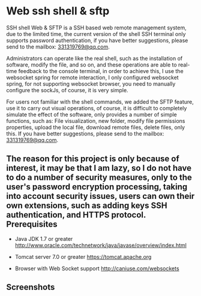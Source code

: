 Web ssh shell & sftp
====================
SSH shell Web & SFTP is a SSH based web remote management system, due to the limited time, the current version of the shell SSH terminal only supports password authentication, if you have better suggestions, please send to the mailbox: 331319769@qq.com.

Administrators can operate like the real shell, such as the installation of software, modify the file, and so on, and these operations are able to real-time feedback to the console terminal, in order to achieve this, I use the websocket spring for remote interaction, I only configured websocket spring, for not supporting websocket browser, you need to manually configure the sockJs, of course, it is very simple.

For users not familiar with the shell commands, we added the SFTP feature, use it to carry out visual operations, of course, it is difficult to completely simulate the effect of the software, only provides a number of simple functions, such as: File visualization, new folder, modify file permissions properties, upload the local file, download remote files, delete files, only this. If you have better suggestions, please send to the mailbox: 331319769@qq.com.

The reason for this project is only because of interest, it may be that I am lazy, so I do not have to do a number of security measures, only to the user's password encryption processing, taking into account security issues, users can own their own extensions, such as adding keys SSH authentication, and HTTPS protocol.
Prerequisites
-------------
* Java JDK 1.7 or greater
http://www.oracle.com/technetwork/java/javase/overview/index.html

* Tomcat server 7.0 or greater
https://tomcat.apache.org

* Browser with Web Socket support
http://caniuse.com/websockets

Screenshots
-----------